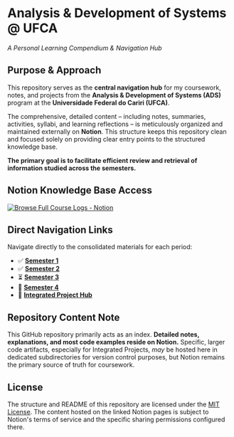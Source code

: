 # Analysis & Development of Systems @ UFCA
*A Personal Learning Compendium & Navigation Hub*

## Purpose & Approach

This repository serves as the **central navigation hub** for my coursework, notes, and projects from the **Analysis & Development of Systems (ADS)** program at the **Universidade Federal do Cariri (UFCA)**.

The comprehensive, detailed content – including notes, summaries, activities, syllabi, and learning reflections – is meticulously organized and maintained externally on **Notion**. This structure keeps this repository clean and focused solely on providing clear entry points to the structured knowledge base.

**The primary goal is to facilitate efficient review and retrieval of information studied across the semesters.**

## Notion Knowledge Base Access

[![Browse Full Course Logs - Notion](https://img.shields.io/badge/Browse%20Full%20Course%20Logs-Notion-%23000000?style=for-the-badge&logo=notion&logoColor=FFFFFF)](https://sky-clock-04e.notion.site/Analysis-Development-of-Systems-1920cf47793880baad7fcff13d736b55?pvs=4)

## Direct Navigation Links

Navigate directly to the consolidated materials for each period:

*   ✅ **[Semester 1](https://www.notion.so/1c30cf477938807bb5e0d9fb25d1e10f?pvs=21)** 
*   ✅ **[Semester 2](https://www.notion.so/1c30cf477938801db10df9997a8c571b?pvs=21)** 
*   ⏳ **[Semester 3](https://www.notion.so/1c30cf47793880d78a9bc7ac05a4d2d3?pvs=21)** 
*   📅 **[Semester 4]()**
*   🚀 **[Integrated Project Hub](https://www.notion.so/1c30cf47793880999ec9e541bd50fbb2?pvs=21)**

## Repository Content Note

This GitHub repository primarily acts as an index. **Detailed notes, explanations, and most code examples reside on Notion.** Specific, larger code artifacts, especially for Integrated Projects, *may* be hosted here in dedicated subdirectories for version control purposes, but Notion remains the primary source of truth for coursework.

## License

The structure and README of this repository are licensed under the [MIT License](LICENSE). The content hosted on the linked Notion pages is subject to Notion's terms of service and the specific sharing permissions configured there.
